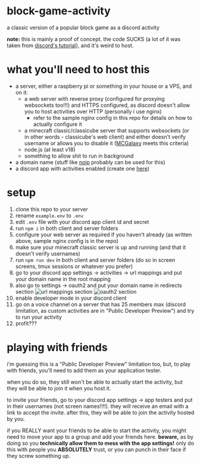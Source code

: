 # block-game-activity
a classic version of a popular block game as a discord activity

**note:** this is mainly a proof of concept. the code SUCKS (a lot of it was taken from [discord's tutorial](https://discord.com/developers/docs/activities/building-an-activity)), and it's weird to host.

# what you'll need to host this
- a server, either a raspberry pi or something in your house or a VPS, and on it:
  - a web server with reverse proxy (configured for proxying websockets too!!!) and HTTPS configured, as discord doesn't allow you to host activities over HTTP (personally i use nginx)
    - refer to the sample nginx config in this repo for details on how to actually configure it 
  - a minecraft classic/classicube server that supports websockets (or in other words - classicube's web client) and either doesn't verify username or allows you to disable it ([MCGalaxy](https://github.com/ClassiCube/MCGalaxy) meets this criteria)
  - node.js (at least v18)
  - something to allow shit to run in background
- a domain name (stuff like [noip](https://www.noip.com/) probably can be used for this)
- a discord app with activities enabled (create one [here](https://discord.com/developers/applications))

# setup
1. clone this repo to your server
2. rename `example.env` to `.env`
3. edit `.env` file with your discord app client id and secret
4. run `npm i` in both client and server folders
5. configure your web server as required if you haven't already (as written above, sample nginx config is in the repo)
6. make sure your minecraft classic server is up and running (and that it doesn't verify usernames)
7. run `npm run dev` in both client and server folders (do so in screen screens, tmux sessions or whatever you prefer)
8. go to your discord app settings -> activities -> url mappings and put your domain name in the root mapping
9. also go to settings -> oauth2 and put your domain name in redirects section
 ![url mappings section](https://i.imgur.com/Vn46Vjj.png)
 ![oauth2 section](https://i.imgur.com/LEyjkuG.png)
10. enable developer mode in your discord client
11. go on a voice channel on a server that has 25 members max (discord limitation, as custom activities are in "Public Developer Preview") and try to run your activity
12. profit???

# playing with friends
i'm guessing this is a "Public Developer Preview" limitation too, but, to play with friends, you'll need to add them as your application tester.

when you do so, they still won't be able to actually start the activity, but they will be able to join it when you host it.

to invite your friends, go to your discord app settings -> app testers and put in their usernames (not screen names!!!!). they will receive an email with a link to accept the invite. after this, they will be able to join the activity hosted by you.

if you REALLY want your friends to be able to start the activity, you might need to move your app to a group and add your friends here. **beware,** as by doing so you **technically allow them to mess with the app settings!** only do this with people you **ABSOLUTELY** trust, or you can punch in their face if they screw something up.
